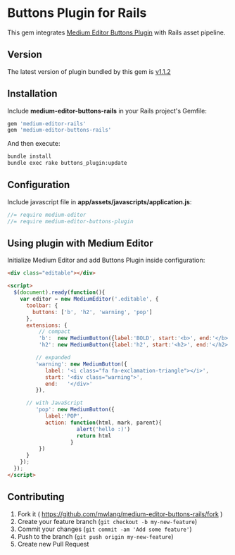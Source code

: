 # Buttons Plugin for Rails

This gem integrates [Medium Editor Buttons Plugin](https://github.com/arcs-/medium-button) with Rails asset pipeline.

## Version

The latest version of plugin bundled by this gem is [v1.1.2](https://github.com/arcs-/medium-button)

## Installation

Include **medium-editor-buttons-rails** in your Rails project's Gemfile:

```ruby
gem 'medium-editor-rails'
gem 'medium-editor-buttons-rails'
```

And then execute:

```bash
bundle install
bundle exec rake buttons_plugin:update
```

## Configuration

Include javascript file in **app/assets/javascripts/application.js**:

```javascript
//= require medium-editor
//= require medium-editor-buttons-plugin
```

## Using plugin with Medium Editor

Initialize Medium Editor and add Buttons Plugin inside configuration:

```html
<div class="editable"></div>

<script>
  $(document).ready(function(){
    var editor = new MediumEditor('.editable', {
      toolbar: {
        buttons: ['b', 'h2', 'warning', 'pop']
      },
      extensions: {
          // compact
          'b':  new MediumButton({label:'BOLD', start:'<b>', end:'</b>'}),
          'h2': new MediumButton({label:'h2', start:'<h2>', end:'</h2>'}),

         // expanded
         'warning': new MediumButton({
            label: '<i class="fa fa-exclamation-triangle"></i>',
            start: '<div class="warning">',
            end:   '</div>'
         }),

      // with JavaScript
         'pop': new MediumButton({
            label:'POP',
            action: function(html, mark, parent){
                      alert('hello :)')
                      return html
                    }
          })
      }
    });
  });
</script>
```

## Contributing

1. Fork it ( https://github.com/mwlang/medium-editor-buttons-rails/fork )
2. Create your feature branch (`git checkout -b my-new-feature`)
3. Commit your changes (`git commit -am 'Add some feature'`)
4. Push to the branch (`git push origin my-new-feature`)
5. Create new Pull Request
